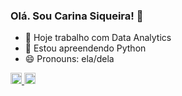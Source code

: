 ### Olá. Sou Carina Siqueira! 👋

- 🔭 Hoje trabalho com Data Analytics
- 🌱 Estou apreendendo Python 
- 😄 Pronouns: ela/dela

<div>
    <a href="https:\\github.com/cacasiqueira">
    <img height="18em" src="https://github-readme-stas.vercel.app/api?username=cacasiqueira&show_icons=true&theme+dracula&include_all_commits=true&count_private=true"/_>
    <img height="18em" src="https://github-readme-stas.vercel.app/api/top-langs/?username=cacasiqueira&layout=compact&langs_count=16&theme=dracula"/_>
</div>
